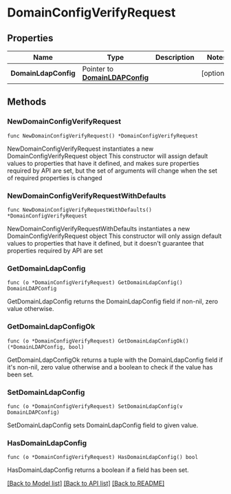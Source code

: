 # DomainConfigVerifyRequest

## Properties

Name | Type | Description | Notes
------------ | ------------- | ------------- | -------------
**DomainLdapConfig** | Pointer to [**DomainLDAPConfig**](DomainLDAPConfig.md) |  | [optional] 

## Methods

### NewDomainConfigVerifyRequest

`func NewDomainConfigVerifyRequest() *DomainConfigVerifyRequest`

NewDomainConfigVerifyRequest instantiates a new DomainConfigVerifyRequest object
This constructor will assign default values to properties that have it defined,
and makes sure properties required by API are set, but the set of arguments
will change when the set of required properties is changed

### NewDomainConfigVerifyRequestWithDefaults

`func NewDomainConfigVerifyRequestWithDefaults() *DomainConfigVerifyRequest`

NewDomainConfigVerifyRequestWithDefaults instantiates a new DomainConfigVerifyRequest object
This constructor will only assign default values to properties that have it defined,
but it doesn't guarantee that properties required by API are set

### GetDomainLdapConfig

`func (o *DomainConfigVerifyRequest) GetDomainLdapConfig() DomainLDAPConfig`

GetDomainLdapConfig returns the DomainLdapConfig field if non-nil, zero value otherwise.

### GetDomainLdapConfigOk

`func (o *DomainConfigVerifyRequest) GetDomainLdapConfigOk() (*DomainLDAPConfig, bool)`

GetDomainLdapConfigOk returns a tuple with the DomainLdapConfig field if it's non-nil, zero value otherwise
and a boolean to check if the value has been set.

### SetDomainLdapConfig

`func (o *DomainConfigVerifyRequest) SetDomainLdapConfig(v DomainLDAPConfig)`

SetDomainLdapConfig sets DomainLdapConfig field to given value.

### HasDomainLdapConfig

`func (o *DomainConfigVerifyRequest) HasDomainLdapConfig() bool`

HasDomainLdapConfig returns a boolean if a field has been set.


[[Back to Model list]](../README.md#documentation-for-models) [[Back to API list]](../README.md#documentation-for-api-endpoints) [[Back to README]](../README.md)


